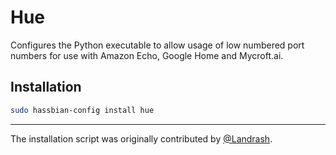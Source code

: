# Hue

Configures the Python executable to allow usage of low numbered port numbers
for use with Amazon Echo, Google Home and Mycroft.ai.

## Installation

```bash
sudo hassbian-config install hue
```

***

The installation script was originally contributed by [@Landrash][landrash].

<!--- Links --->
[landrash]: https://github.com/landrash
